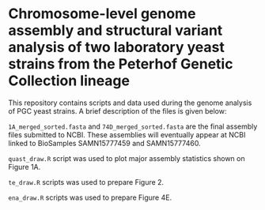 # Chromosome-level genome assembly and structural variant analysis of two laboratory yeast strains from the Peterhof Genetic Collection lineage

This repository contains scripts and data used during the genome analysis of PGC yeast strains. A brief description of the files is given below:

`1A_merged_sorted.fasta` and `74D_merged_sorted.fasta` are the final assembly files submitted to NCBI. These assemblies will eventually appear at NCBI linked to BioSamples SAMN15777459 and SAMN15777460.

`quast_draw.R` script was used to plot major assembly statistics shown on Figure 1A.

`te_draw.R` scripts was used to prepare Figure 2.

`ena_draw.R` scripts was used to prepare Figure 4E.
